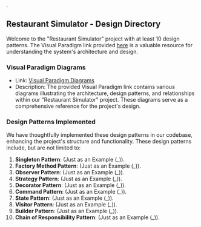 .

## Restaurant Simulator - Design Directory

Welcome to the "Restaurant Simulator" project with at least 10 design patterns. The Visual Paradigm link provided [here](https://online.visual-paradigm.com/share.jsp?id=323739313038302d31) is a valuable resource for understanding the system's architecture and design.

### Visual Paradigm Diagrams

- Link: [Visual Paradigm Diagrams](https://online.visual-paradigm.com/share.jsp?id=323739313038302d31)
- Description: The provided Visual Paradigm link contains various diagrams illustrating the architecture, design patterns, and relationships within our "Restaurant Simulator" project. These diagrams serve as a comprehensive reference for the project's design.

### Design Patterns Implemented

We have thoughtfully implemented these design patterns in our codebase, enhancing the project's structure and functionality. These design patterns include, but are not limited to:

1. **Singleton Pattern**: (Just as an Example (*_*)).
2. **Factory Method Pattern**: (Just as an Example (*_*)).
3. **Observer Pattern**: (Just as an Example (*_*)).
4. **Strategy Pattern**: (Just as an Example (*_*)).
5. **Decorator Pattern**: (Just as an Example (*_*)).
6. **Command Pattern**: (Just as an Example (*_*)).
7. **State Pattern**: (Just as an Example (*_*)).
8. **Visitor Pattern**: (Just as an Example (*_*)).
9. **Builder Pattern**: (Just as an Example (*_*)).
10. **Chain of Responsibility Pattern**: (Just as an Example (*_*)).
